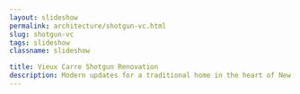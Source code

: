 ```yaml
---
layout: slideshow
permalink: architecture/shotgun-vc.html
slug: shotgun-vc
tags: slideshow
classname: slideshow

title: Vieux Carre Shotgun Renovation
description: Modern updates for a traditional home in the heart of New Orleans
---
```

